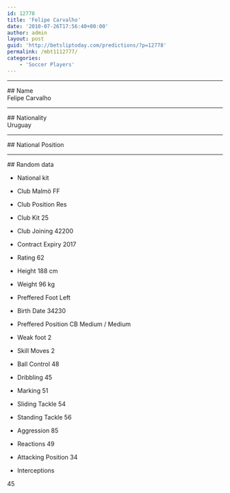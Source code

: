 ```yaml
---
id: 12778
title: 'Felipe Carvalho'
date: '2010-07-26T17:56:40+00:00'
author: admin
layout: post
guid: 'http://betsliptoday.com/predictions/?p=12778'
permalink: /mbt1112777/
categories:
    - 'Soccer Players'
---
```


- - - - - -

\## Name  
 Felipe Carvalho

- - - - - -

\## Nationality  
 Uruguay

- - - - - -

\## National Position

- - - - - -

\## Random data

- National kit
- Club
 Malmö FF

- Club Position
 Res

- Club Kit
 25

- Club Joining
 42200

- Contract Expiry
 2017

- Rating
 62

- Height
 188 cm

- Weight
 96 kg

- Preffered Foot
 Left

- Birth Date
 34230

- Preffered Position
 CB Medium / Medium

- Weak foot
 2

- Skill Moves
 2

- Ball Control
 48

- Dribbling
 45

- Marking
 51

- Sliding Tackle
 54

- Standing Tackle
 56

- Aggression
 85

- Reactions
 49

- Attacking Position
 34

- Interceptions

 45